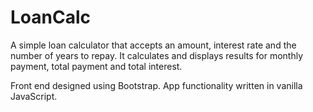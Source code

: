 # LoanCalc
A simple loan calculator that accepts an amount, interest rate and the number of years to repay. It calculates and displays results for monthly payment, total payment and total interest.

Front end designed using Bootstrap. App functionality written in vanilla JavaScript.